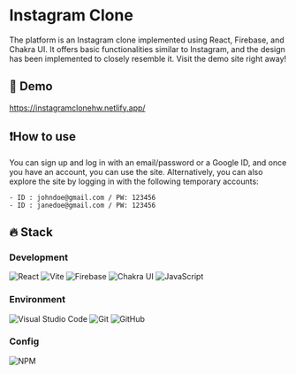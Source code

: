 # Instagram Clone

The platform is an Instagram clone implemented using React, Firebase, and Chakra UI. It offers basic functionalities similar to Instagram, and the design has been implemented to closely resemble it. Visit the demo site right away!


## 🔗 Demo

https://instagramclonehw.netlify.app/


## ❗How to use 

You can sign up and log in with an email/password or a Google ID, and once you have an account, you can use the site.
Alternatively, you can also explore the site by logging in with the following temporary accounts:

    - ID : johndoe@gmail.com / PW: 123456
    - ID : janedoe@gmail.com / PW: 123456


## 🔥 Stack

### Development
<div>
    <img alt="React" src="https://img.shields.io/badge/react-000000?style=for-the-badge&logo=react&logoColor=##61DAFB"> 
    <img alt="Vite" src="https://img.shields.io/badge/vite-646CFF?style=for-the-badge&logo=vite&logoColor=white"> 
    <img alt="Firebase" src ="https://img.shields.io/badge/firebase-FFCA28?style=for-the-badge&logo=firebase&logoColor=black"/>
    <img alt="Chakra UI" src ="https://img.shields.io/badge/chakraui-319795?style=for-the-badge&logo=chakraui&logoColor=white"/>
    <img alt="JavaScript" src ="https://img.shields.io/badge/JavaScript-F7DF1E?style=for-the-badge&logo=javascript&logoColor=black"/>
</div>

### Environment
<div>
    <img alt="Visual Studio Code" src ="https://img.shields.io/badge/visual%20studio%20code-007ACC?style=for-the-badge&logo=visualstudiocode&logoColor=white"/>
    <img alt="Git" src ="https://img.shields.io/badge/git-F05032?style=for-the-badge&logo=git&logoColor=white"/>
    <img alt="GitHub" src ="https://img.shields.io/badge/github-181717?style=for-the-badge&logo=github&logoColor=white"/>
</div>

### Config
<img alt="NPM" src ="https://img.shields.io/badge/npm-CB3837?style=for-the-badge&logo=npm&logoColor=white"/>